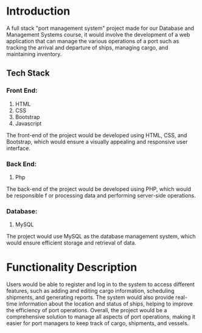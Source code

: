 # Introduction

A full stack "port management system" project made for our Database and Management Systems course, it would involve the development of a web application that can manage the various operations of a port such as tracking the arrival and departure of ships, managing cargo, and maintaining inventory.

## Tech Stack

### Front End:
1. HTML
2. CSS
3. Bootstrap
4. Javascript

The front-end of the project would be developed using HTML, CSS, and Bootstrap, which would ensure a visually appealing and responsive user interface. 

### Back End:
1. Php

The back-end of the project would be developed using PHP, which would be responsible f or processing data and performing server-side operations. 

### Database:
1. MySQL

The project would use MySQL as the database management system, which would ensure efficient storage and retrieval of data.

# Functionality Description

Users would be able to register and log in to the system to access different features, such as adding and editing cargo information, scheduling shipments, and generating reports. The system would also provide real-time information about the location and status of ships, helping to improve the efficiency of port operations.
Overall, the project would be a comprehensive solution to manage all aspects of port operations, making it easier for port managers to keep track of cargo, shipments, and vessels.
